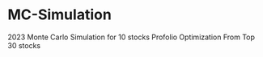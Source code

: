 # MC-Simulation
2023 Monte Carlo Simulation for 10 stocks Profolio Optimization From Top 30 stocks 
